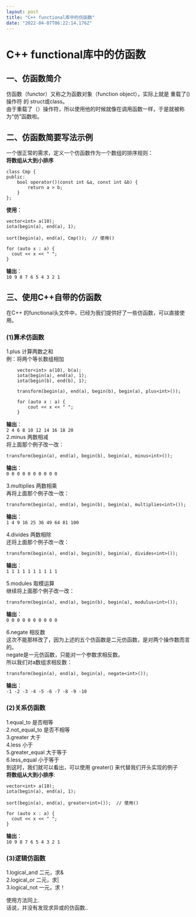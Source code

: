 ```yaml
---
layout: post
title: "C++ functional库中的仿函数"
date: "2022-04-07T06:22:14.176Z"
---
```

C++ functional库中的仿函数
====================

一、仿函数简介
-------

仿函数（functor）又称之为函数对象（function object），实际上就是 重载了()操作符 的 struct或class。  
由于重载了（）操作符，所以使用他的时候就像在调用函数一样，于是就被称为“仿”函数啦。

二、仿函数简要写法示例
-----------

一个很正常的需求，定义一个仿函数作为一个数组的排序规则：  
**将数组从大到小排序**

    class Cmp {
    public:
        bool operator()(const int &a, const int &b) {
            return a > b;
        }
    };
    

**使用**：

    vector<int> a(10);
    iota(begin(a), end(a), 1);
    
    sort(begin(a), end(a), Cmp());  // 使用()
    
    for (auto x : a) {
      cout << x << " ";
    }
    

**输出**：  
`10 9 8 7 6 5 4 3 2 1`

三、使用C++自带的仿函数
-------------

在C++ 的functional头文件中，已经为我们提供好了一些仿函数，可以直接使用。

### (1)算术仿函数

1.plus 计算两数之和  
例：将两个等长数组相加

        vector<int> a(10), b(a);
        iota(begin(a), end(a), 1);
        iota(begin(b), end(b), 1);
    
        transform(begin(a), end(a), begin(b), begin(a), plus<int>());
    
        for (auto x : a) {
            cout << x << " ";
        }
    

**输出**：  
`2 4 6 8 10 12 14 16 18 20`  
2.minus 两数相减  
将上面那个例子改一改：

    transform(begin(a), end(a), begin(b), begin(a), minus<int>());
    

**输出**：  
`0 0 0 0 0 0 0 0 0 0`

3.multiplies 两数相乘  
再将上面那个例子改一改：

    transform(begin(a), end(a), begin(b), begin(a), multiplies<int>());
    

**输出**：  
`1 4 9 16 25 36 49 64 81 100`

4.divides 两数相除  
还将上面那个例子改一改：

    transform(begin(a), end(a), begin(b), begin(a), divides<int>());
    

**输出**：  
`1 1 1 1 1 1 1 1 1 1`

5.modules 取模运算  
继续将上面那个例子改一改：

    transform(begin(a), end(a), begin(b), begin(a), modulus<int>());
    

**输出**：  
`0 0 0 0 0 0 0 0 0 0`

6.negate 相反数  
这次不能那样改了，因为上述的五个仿函数是二元仿函数，是对两个操作数而言的。  
negate是一元仿函数，只能对一个参数求相反数。  
所以我们对a数组求相反数：

    transform(begin(a), end(a), begin(a), negate<int>());
    

**输出**：  
`-1 -2 -3 -4 -5 -6 -7 -8 -9 -10`

### (2)关系仿函数

1.equal\_to 是否相等  
2.not\_equal\_to 是否不相等  
3.greater 大于  
4.less 小于  
5.greater\_equal 大于等于  
6.less\_equal 小于等于  
到这时，我们就可以看出，可以使用 greater() 来代替我们开头实现的例子  
**将数组从大到小排序**:

    vector<int> a(10);
    iota(begin(a), end(a), 1);
    
    sort(begin(a), end(a), greater<int>());  // 使用()
    
    for (auto x : a) {
      cout << x << " ";
    }
    

**输出**：  
`10 9 8 7 6 5 4 3 2 1`

### (3)逻辑仿函数

1.logical\_and 二元，求&  
2.logical\_or 二元，求|  
3.logical\_not 一元，求！

使用方法同上.  
话说，并没有发现求异或的仿函数..